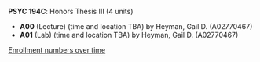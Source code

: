 **PSYC 194C**: Honors Thesis III (4 units)

- **A00** (Lecture) (time and location TBA) by Heyman, Gail D. (A02770467)
- **A01** (Lab) (time and location TBA) by Heyman, Gail D. (A02770467)

[Enrollment numbers over time](./PSYC194C.tsv)
